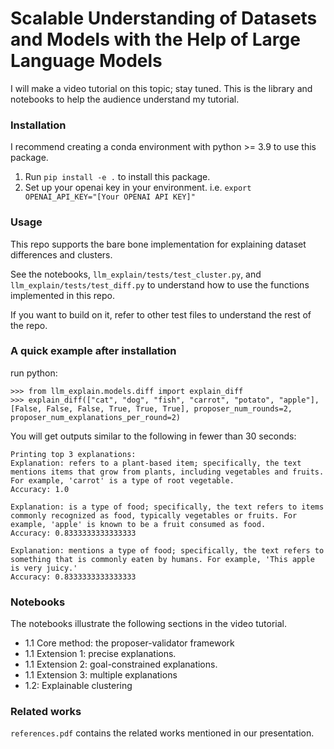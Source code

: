 # Scalable Understanding of Datasets and Models with the Help of Large Language Models

I will make a video tutorial on this topic; stay tuned. This is the library and notebooks to help the audience understand my tutorial. 

### Installation

I recommend creating a conda environment with python >= 3.9 to use this package.

1. Run ```pip install -e .``` to install this package.
2. Set up your openai key in your environment. i.e. ```export OPENAI_API_KEY="[Your OPENAI API KEY]"```

### Usage

This repo supports the bare bone implementation for explaining dataset differences and clusters. 

See the notebooks, ```llm_explain/tests/test_cluster.py```, and ```llm_explain/tests/test_diff.py``` to understand how to use the functions implemented in this repo. 

If you want to build on it, refer to other test files to understand the rest of the repo. 

### A quick example after installation

run python: 
```
>>> from llm_explain.models.diff import explain_diff                                                                                                                           
>>> explain_diff(["cat", "dog", "fish", "carrot", "potato", "apple"], [False, False, False, True, True, True], proposer_num_rounds=2, proposer_num_explanations_per_round=2)
```

You will get outputs similar to the following in fewer than 30 seconds:

```
Printing top 3 explanations:
Explanation: refers to a plant-based item; specifically, the text mentions items that grow from plants, including vegetables and fruits. For example, 'carrot' is a type of root vegetable.
Accuracy: 1.0

Explanation: is a type of food; specifically, the text refers to items commonly recognized as food, typically vegetables or fruits. For example, 'apple' is known to be a fruit consumed as food.
Accuracy: 0.8333333333333333

Explanation: mentions a type of food; specifically, the text refers to something that is commonly eaten by humans. For example, 'This apple is very juicy.'
Accuracy: 0.8333333333333333
```


### Notebooks 

The notebooks illustrate the following sections in the video tutorial.
- 1.1 Core method: the proposer-validator framework
- 1.1 Extension 1: precise explanations.
- 1.1 Extension 2: goal-constrained explanations.
- 1.1 Extension 3: multiple explanations
- 1.2: Explainable clustering

### Related works

```references.pdf``` contains the related works mentioned in our presentation. 

